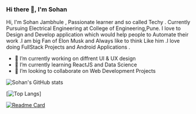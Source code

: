 ### Hi there 👋, I'm Sohan 

Hi, I'm Sohan Jambhule , Passionate learner and so called Techy . Currently Pursuing Electrical Engineering at College of Engineering,Pune. 
I love to Design and Develop application which would help people to Automate their work .I am big Fan of Elon Musk and Always like to think
Like him .I love doing FullStack Projects and Android Applications .


- 🔭 I’m currently working on diffrent UI & UX design
- 🌱 I’m currently learning ReactJS and Data Science 
- 👯 I’m looking to collaborate on Web Development Projects

![Sohan's GitHub stats](https://github-readme-stats.vercel.app/api?username=sohan2503001&show_icons=true&theme=onedark)

[![Top Langs](https://github-readme-stats.vercel.app/api/top-langs/?username=sohan2503001&layout=compact&theme=onedark)]

[![Readme Card](https://github-readme-stats.vercel.app/api/pin/?username=sohan2503001&repo=github-readme-stats&theme=onedark)](https://sohanjambhule-portfolio.netlify.app/)
